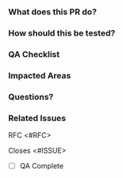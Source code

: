 ### What does this PR do?

### How should this be tested?

### QA Checklist

### Impacted Areas

### Questions?

### Related Issues

RFC <#RFC>

Closes <#ISSUE>

- [ ] QA Complete
